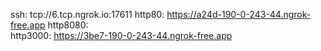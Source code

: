 ssh: tcp://6.tcp.ngrok.io:17611 
http80: https://a24d-190-0-243-44.ngrok-free.app 
http8080:  
http3000: https://3be7-190-0-243-44.ngrok-free.app 
